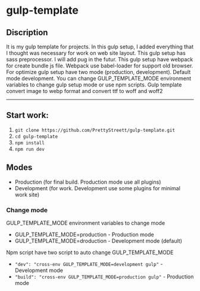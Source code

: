 # gulp-template
## Discription
It is my gulp template for projects. In this gulp setup, I added everything that I thought was necessary for work on  web site layout. This gulp setup has sass preprocessor. I will add pug in the futur. This gulp setup have webpack for create bundle js file. Webpack use babel-loader for support old browser. For optimize gulp setup have two mode (production, development). Default mode development. You can change GULP_TEMPLATE_MODE environment variables to change gulp setup mode or use npm scripts. Gulp template convert image to webp format and convert ttf to woff and woff2

*********
## Start work:
1. `git clone https://github.com/PrettyStreett/gulp-template.git`
2. `cd gulp-template`
3. `npm install`
4. `npm run dev`

## Modes
* Production (for final build. Production mode use all plugins)
* Development (for work. Development use some plugins for minimal work site)

### Change mode
GULP_TEMPLATE_MODE environment variables to change mode
* GULP_TEMPLATE_MODE=production - Production mode
* GULP_TEMPLATE_MODE=droduction - Development mode (default)

Npm script have two script to auto change GULP_TEMPLATE_MODE
* `"dev": "cross-env GULP_TEMPLATE_MODE=development gulp"` - Development mode
* `"build": "cross-env GULP_TEMPLATE_MODE=production gulp"` - Production mode


